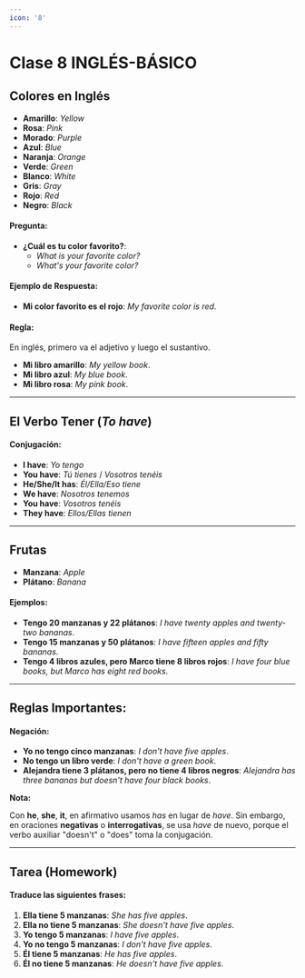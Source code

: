 ```yaml
---
icon: '8'
---
```


# Clase 8 INGLÉS-BÁSICO

## Colores en Inglés

* **Amarillo**: _Yellow_
* **Rosa**: _Pink_
* **Morado**: _Purple_
* **Azul**: _Blue_
* **Naranja**: _Orange_
* **Verde**: _Green_
* **Blanco**: _White_
* **Gris**: _Gray_
* **Rojo**: _Red_
* **Negro**: _Black_

#### Pregunta:

* **¿Cuál es tu color favorito?**:
  * _What is your favorite color?_
  * _What's your favorite color?_

#### Ejemplo de Respuesta:

* **Mi color favorito es el rojo**: _My favorite color is red_.

#### Regla:

En inglés, primero va el adjetivo y luego el sustantivo.

* **Mi libro amarillo**: _My yellow book_.
* **Mi libro azul**: _My blue book_.
* **Mi libro rosa**: _My pink book_.

***

## El Verbo **Tener** (_To have_)

#### Conjugación:

* **I have**: _Yo tengo_
* **You have**: _Tú tienes_ / _Vosotros tenéis_
* **He/She/It has**: _Él/Ella/Eso tiene_
* **We have**: _Nosotros tenemos_
* **You have**: _Vosotros tenéis_
* **They have**: _Ellos/Ellas tienen_

***

## Frutas

* **Manzana**: _Apple_
* **Plátano**: _Banana_

#### Ejemplos:

* **Tengo 20 manzanas y 22 plátanos**: _I have twenty apples and twenty-two bananas_.
* **Tengo 15 manzanas y 50 plátanos**: _I have fifteen apples and fifty bananas_.
* **Tengo 4 libros azules, pero Marco tiene 8 libros rojos**: _I have four blue books, but Marco has eight red books_.

***

## Reglas Importantes:

#### Negación:

* **Yo no tengo cinco manzanas**: _I don't have five apples_.
* **No tengo un libro verde**: _I don't have a green book_.
* **Alejandra tiene 3 plátanos, pero no tiene 4 libros negros**: _Alejandra has three bananas but doesn't have four black books_.

**Nota:**

Con **he**, **she**, **it**, en afirmativo usamos _has_ en lugar de _have_. Sin embargo, en oraciones **negativas** o **interrogativas**, se usa _have_ de nuevo, porque el verbo auxiliar "doesn't" o "does" toma la conjugación.

***

## Tarea (Homework)

#### Traduce las siguientes frases:

1. **Ella tiene 5 manzanas**: _She has five apples_.
2. **Ella no tiene 5 manzanas**: _She doesn't have five apples_.
3. **Yo tengo 5 manzanas**: _I have five apples_.
4. **Yo no tengo 5 manzanas**: _I don't have five apples_.
5. **Él tiene 5 manzanas**: _He has five apples_.
6. **Él no tiene 5 manzanas**: _He doesn't have five apples_.
